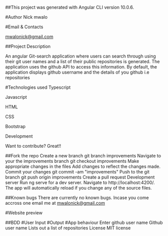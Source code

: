 ##This project was generated with Angular CLI version 10.0.6.

#Author
Nick mwalo

#Email & Contacts

mwalonick@gmail.com

##Project Description

An angular Git-search application where users can search through using their git user names and a list of their public repositories is generated. The application uses the github API to access this information. By default, the application displays github username and the details of you github i.e repositories

#Technologies used
Typescript

Javascript

HTML

CSS

Bootstrap

Development

Want to contribute? Great!!

##Fork the repo
Create a new branch git branch improvements
Navigate to your the improvements branch git checkout improvements
Make appropriate changes in the files
Add changes to reflect the changes made.
Commit your changes git commit -am "improvements"
Push to the git branch git push origin improvements
Create a pull request
Development server
Run ng serve for a dev server. Navigate to http://localhost:4200/. The app will automatically reload if you change any of the source files.

##Known bugs
There are currently no known bugs. Incase you come accross one email me at mwalonick@gmail.com

#Website preview


##BDD
#User Input	#Output	#App behaviour
Enter github user name	Github user name	Lists out a list of repositories
License
MIT license

